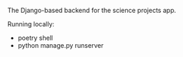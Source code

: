 The Django-based backend for the science projects app.


Running locally:
- poetry shell
- python manage.py runserver